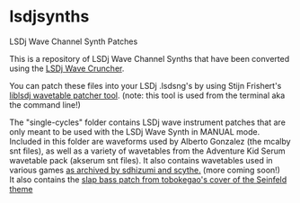 # lsdjsynths
LSDj Wave Channel Synth Patches

This is a repository of LSDj Wave Channel Synths that have been converted using the [LSDj Wave Cruncher](https://github.com/urbster1/lsdj-wave-cruncher/releases).

You can patch these files into your LSDj .lsdsng's by using Stijn Frishert's [liblsdj wavetable patcher tool](https://github.com/stijnfrishert/liblsdj/releases). (note: this tool is used from the terminal aka the command line!)

The "single-cycles" folder contains LSDj wave instrument patches that are only meant to be used with the LSDj Wave Synth in MANUAL mode. Included in this folder are waveforms used by Alberto Gonzalez (the mcalby snt files), as well as a variety of wavetables from the Adventure Kid Serum wavetable pack (akserum snt files). It also contains wavetables used in various games [as archived by sdhizumi and scythe.](https://scythe1005.wixsite.com/gb-waveforms) (more coming soon!)<br />
It also contains the [slap bass patch from tobokegao's cover of the Seinfeld theme](https://twitter.com/to6okegao/status/1047236322320998401)